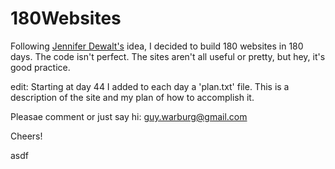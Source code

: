 # 180Websites

Following <a href="http://blog.jenniferdewalt.com/archive" target="_blank">Jennifer Dewalt's</a> idea, I decided to build 180 websites in 180 days.
The code isn't perfect.
The sites aren't all useful or pretty, but hey, it's good practice.

edit: 
Starting at day 44 I added to each day a 'plan.txt' file. This is a description of the site and my plan of how to accomplish it.

Pleasae comment or just say hi:
guy.warburg@gmail.com

Cheers!

asdf
